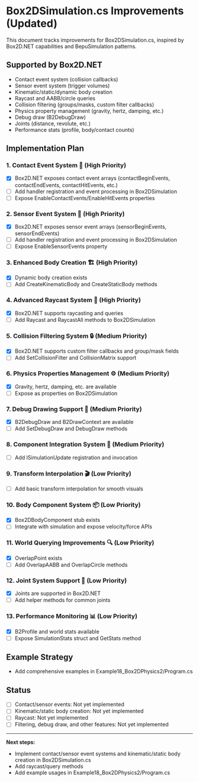 # Box2DSimulation.cs Improvements (Updated)

This document tracks improvements for Box2DSimulation.cs, inspired by Box2D.NET capabilities and BepuSimulation patterns.

## Supported by Box2D.NET
- Contact event system (collision callbacks)
- Sensor event system (trigger volumes)
- Kinematic/static/dynamic body creation
- Raycast and AABB/circle queries
- Collision filtering (groups/masks, custom filter callbacks)
- Physics property management (gravity, hertz, damping, etc.)
- Debug draw (B2DebugDraw)
- Joints (distance, revolute, etc.)
- Performance stats (profile, body/contact counts)

## Implementation Plan

### 1. Contact Event System 🎯 (**High Priority**)
- [x] Box2D.NET exposes contact event arrays (contactBeginEvents, contactEndEvents, contactHitEvents, etc.)
- [ ] Add handler registration and event processing in Box2DSimulation
- [ ] Expose EnableContactEvents/EnableHitEvents properties

### 2. Sensor Event System 🚨 (**High Priority**)
- [x] Box2D.NET exposes sensor event arrays (sensorBeginEvents, sensorEndEvents)
- [ ] Add handler registration and event processing in Box2DSimulation
- [ ] Expose EnableSensorEvents property

### 3. Enhanced Body Creation 🏗️ (**High Priority**)
- [x] Dynamic body creation exists
- [ ] Add CreateKinematicBody and CreateStaticBody methods

### 4. Advanced Raycast System 🎯 (**High Priority**)
- [x] Box2D.NET supports raycasting and queries
- [ ] Add Raycast and RaycastAll methods to Box2DSimulation

### 5. Collision Filtering System 🔒 (**Medium Priority**)
- [x] Box2D.NET supports custom filter callbacks and group/mask fields
- [ ] Add SetCollisionFilter and CollisionMatrix support

### 6. Physics Properties Management ⚙️ (**Medium Priority**)
- [x] Gravity, hertz, damping, etc. are available
- [ ] Expose as properties on Box2DSimulation

### 7. Debug Drawing Support 🎨 (**Medium Priority**)
- [x] B2DebugDraw and B2DrawContext are available
- [ ] Add SetDebugDraw and DebugDraw methods

### 8. Component Integration System 🔧 (**Medium Priority**)
- [ ] Add ISimulationUpdate registration and invocation

### 9. Transform Interpolation 🎬 (**Low Priority**)
- [ ] Add basic transform interpolation for smooth visuals

### 10. Body Component System 📦 (**Low Priority**)
- [x] Box2DBodyComponent stub exists
- [ ] Integrate with simulation and expose velocity/force APIs

### 11. World Querying Improvements 🔍 (**Low Priority**)
- [x] OverlapPoint exists
- [ ] Add OverlapAABB and OverlapCircle methods

### 12. Joint System Support 🔗 (**Low Priority**)
- [x] Joints are supported in Box2D.NET
- [ ] Add helper methods for common joints

### 13. Performance Monitoring 📊 (**Low Priority**)
- [x] B2Profile and world stats available
- [ ] Expose SimulationStats struct and GetStats method

## Example Strategy
- Add comprehensive examples in Example18_Box2DPhysics2/Program.cs

## Status
- [ ] Contact/sensor events: Not yet implemented
- [ ] Kinematic/static body creation: Not yet implemented
- [ ] Raycast: Not yet implemented
- [ ] Filtering, debug draw, and other features: Not yet implemented

---

**Next steps:**
- Implement contact/sensor event systems and kinematic/static body creation in Box2DSimulation.cs
- Add raycast/query methods
- Add example usages in Example18_Box2DPhysics2/Program.cs